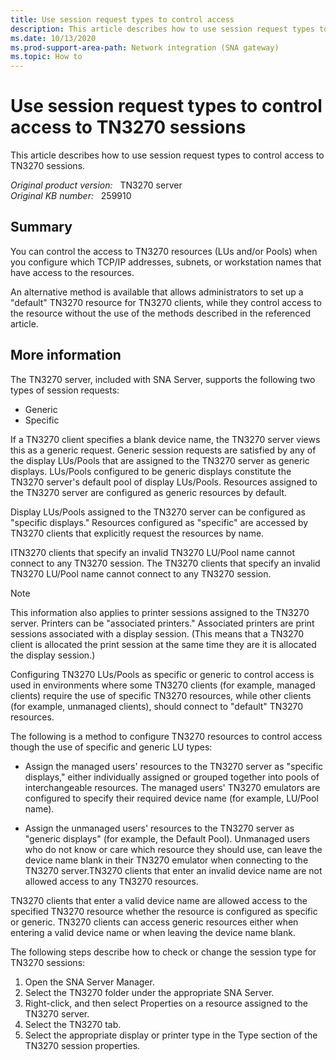 ```yaml
---
title: Use session request types to control access
description: This article describes how to use session request types to control access to TN3270 sessions.
ms.date: 10/13/2020
ms.prod-support-area-path: Network integration (SNA gateway)
ms.topic: How to
---
```

# Use session request types to control access to TN3270 sessions

This article describes how to use session request types to control access to TN3270 sessions.

_Original product version:_ &nbsp; TN3270 server  
_Original KB number:_ &nbsp; 259910

## Summary

You can control the access to TN3270 resources (LUs and/or Pools) when you configure which TCP/IP addresses, subnets, or workstation names that have access to the resources.

An alternative method is available that allows administrators to set up a "default" TN3270 resource for TN3270 clients, while they control access to the resource without the use of the methods described in the referenced article.

## More information

The TN3270 server, included with SNA Server, supports the following two types of session requests:

- Generic
- Specific

If a TN3270 client specifies a blank device name, the TN3270 server views this as a generic request. Generic session requests are satisfied by any of the display LUs/Pools that are assigned to the TN3270 server as generic displays. LUs/Pools configured to be generic displays constitute the TN3270 server's default pool of display LUs/Pools. Resources assigned to the TN3270 server are configured as generic resources by default.

Display LUs/Pools assigned to the TN3270 server can be configured as "specific displays." Resources configured as "specific" are accessed by TN3270 clients that explicitly request the resources by name.

ITN3270 clients that specify an invalid TN3270 LU/Pool name cannot connect to any TN3270 session. The TN3270 clients that specify an invalid TN3270 LU/Pool name cannot connect to any TN3270 session.

> [!NOTE]
> This information also applies to printer sessions assigned to the TN3270 server. Printers can be "associated printers." Associated printers are print sessions associated with a display session. (This means that a TN3270 client is allocated the print session at the same time they are it is allocated the display session.)

Configuring TN3270 LUs/Pools as specific or generic to control access is used in environments where some TN3270 clients (for example, managed clients) require the use of specific TN3270 resources, while other clients (for example, unmanaged clients), should connect to "default" TN3270 resources.

The following is a method to configure TN3270 resources to control access though the use of specific and generic LU types:

- Assign the managed users' resources to the TN3270 server as "specific displays," either individually assigned or grouped together into pools of interchangeable resources. The managed users' TN3270 emulators are configured to specify their required device name (for example, LU/Pool name).

- Assign the unmanaged users' resources to the TN3270 server as "generic displays" (for example, the Default Pool). Unmanaged users who do not know or care which resource they should use, can leave the device name blank in their TN3270 emulator when connecting to the TN3270 server.TN3270 clients that enter an invalid device name are not allowed access to any TN3270 resources.

TN3270 clients that enter a valid device name are allowed access to the specified TN3270 resource whether the resource is configured as specific or generic. TN3270 clients can access generic resources either when entering a valid device name or when leaving the device name blank.

The following steps describe how to check or change the session type for TN3270 sessions:

1. Open the SNA Server Manager.
2. Select the TN3270 folder under the appropriate SNA Server.
3. Right-click, and then select Properties on a resource assigned to the TN3270 server.
4. Select the TN3270 tab.
5. Select the appropriate display or printer type in the Type section of the TN3270 session properties.
